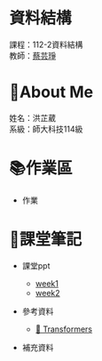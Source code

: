 # 資料結構
課程：112-2資料結構  
教師：[蔡芸琤](https://github.com/pecu?tab=repositories)
# :sheep:About Me
姓名：洪芷葳  
系級：師大科技114級
# :books:作業區
+ 作業
# :closed_book:課堂筆記
+ 課堂ppt  
    +  [week1](https://docs.google.com/presentation/d/1XHngMihySFJdtavwBlt0JdG-9lrJmFY4-YDZOrP1eQU/edit#slide=id.p)
    +  [week2](https://moodle3.ntnu.edu.tw/pluginfile.php/906102/mod_resource/content/1/2_16%20%E7%A8%8B%E5%BC%8F%E8%AA%9E%E8%A8%80.pdf)
   

+ 參考資料
    +  [🤗 Transformers](https://huggingface.co/docs/transformers/installation)
+ 補充資料
    
